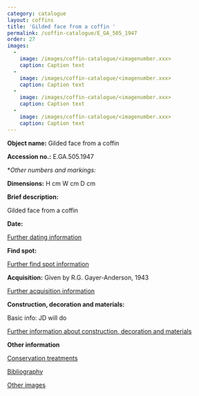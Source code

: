 ```yaml
---
category: catalogue
layout: coffins
title: 'Gilded face from a coffin '
permalink: /coffin-catalogue/E_GA_505_1947
order: 27
images: 
  -
    image: /images/coffin-catalogue/<imagenumber.xxx>
    caption: Caption text
  -
    image: /images/coffin-catalogue/<imagenumber.xxx>
    caption: Caption text
  -
    image: /images/coffin-catalogue/<imagenumber.xxx>
    caption: Caption text
  -
    image: /images/coffin-catalogue/<imagenumber.xxx>
    caption: Caption text
---
```


**Object name:** 
Gilded face from a coffin 

**Accession no.:** 
E.GA.505.1947

**Other numbers and markings:*
<other numbers etc.>

**Dimensions:** 
H <xxxx> cm
W <xxxx> cm
D <xxxx> cm

**Brief description:** 

Gilded face from a coffin 

**Date:**
<Basic date info>

[Further dating information](/catalogue_extras/E_GA_505_1947_dating)

**Find spot:**
<Basic find spot information>

[Further find spot information](/catalogue_extras/E_GA_505_1947_findspot)

**Acquisition:**
Given by R.G. Gayer-Anderson, 1943

[Further acquisition information](/catalogue_extras/E_GA_505_1947_acquisition)

**Construction, decoration and materials:**

Basic info: JD will do

[Further information about construction, decoration and materials](/catalogue_extras/E_GA_505_1947_materials)


**Other information**

[Conservation treatments](/catalogue_extras/E_GA_505_1947_conservation)

[Bibliography](/catalogue_extras/E_GA_505_1947_bibliography)

[Other images](/catalogue_extras/E_GA_505_1947_imagesheet)

